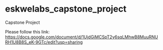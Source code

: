 # eskwelabs_capstone_project
Capstone Project

Please follow this link: https://docs.google.com/document/d/1UjdGiMCSpT2y6sqLMhwB8MuuRNURH1U8B8S_eK-9GTc/edit?usp=sharing

